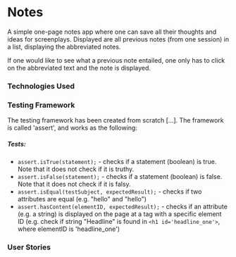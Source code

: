 # Notes

A simple one-page notes app where one can save all their thoughts and ideas for screenplays. Displayed are all previous notes (from one session) in a list, displaying the abbreviated notes.

If one would like to see what a previous note entailed, one only has to click on the abbreviated text and the note is displayed.

### Technologies Used


### Testing Framework
The testing framework has been created from scratch [...].
The framework is called 'assert', and works as the following:

##### Tests:
- `assert.isTrue(statement);` - checks if a statement (boolean) is true. Note that it does not check if it is truthy.
- `assert.isFalse(statement);` - checks if a statement (boolean) is false. Note that it does not check if it is falsy.
- `assert.isEqual(testSubject, expectedResult);` - checks if two attributes are equal (e.g. "hello" and "hello")
- `assert.hasContent(elementID, expectedResult);` - checks if an attribute (e.g. a string) is displayed on the page at a tag with a specific element ID (e.g. check if string "Headline" is found in `<h1 id='headline_one'>`, where elementID is 'headline_one')


### User Stories
